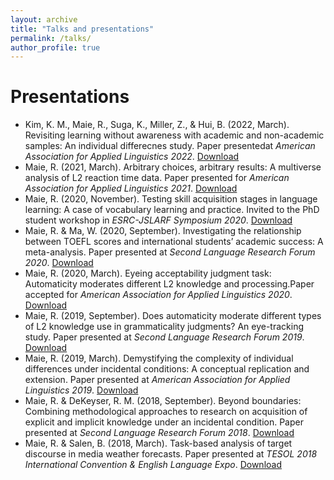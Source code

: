 ```yaml
---
layout: archive
title: "Talks and presentations"
permalink: /talks/
author_profile: true
---
```


Presentations
======
* Kim, K. M., Maie, R., Suga, K., Miller, Z., & Hui, B. (2022, March). Revisiting learning without awareness with academic and non-academic samples: An individual differecnes study. Paper presentedat <i>American Association for Applied Linguistics 2022</i>. [Download](https://github.com/maieryo/research/blob/presentations/KimEtAlAAAL2022.pdf)
* Maie, R. (2021, March). Arbitrary choices, arbitrary results: A multiverse analysis of L2 reaction time data. Paper presented for <i>American Association for Applied Linguistics 2021</i>. [Download](https://github.com/maieryo/research/blob/presentations/MaieAAAL2021v2.pdf)
* Maie, R. (2020, November). Testing skill acquisition stages in language learning: A case of vocabulary learning and practice. Invited to the PhD student workshop in <i>ESRC-JSLARF Symposium 2020</i>. [Download](https://github.com/maieryo/research/blob/presentations/MaieJSLARF2020.pdf)
* Maie, R. & Ma, W. (2020, September). Investigating the relationship between TOEFL scores and international students’ academic success: A meta-analysis. Paper presented at <i>Second Language Research Forum 2020</i>. [Download](https://github.com/maieryo/research/blob/presentations/MaieMaSLRF2020.pdf)
* Maie, R. (2020, March). Eyeing acceptability judgment task: Automaticity moderates different L2 knowledge and processing.Paper accepted for <i>American Association for Applied Linguistics 2020</i>. [Download](https://github.com/maieryo/research/blob/presentations/MaieAAAL2020.pdf)
* Maie, R. (2019, September). Does automaticity moderate different types of L2 knowledge use in grammaticality judgments? An eye-tracking study. Paper presented at <i>Second Language Research Forum 2019</i>. [Download](https://github.com/maieryo/research/blob/presentations/MaieSLRF2019.pdf)
* Maie, R. (2019, March). Demystifying the complexity of individual differences under incidental conditions: A conceptual replication and extension. Paper presented at <i>American Association for Applied Linguistics 2019</i>. [Download](https://github.com/maieryo/research/blob/presentations/MaieAAAL2019.pdf)
* Maie, R. & DeKeyser, R. M. (2018, September). Beyond boundaries: Combining methodological approaches to research on acquisition of explicit and implicit knowledge under an incidental condition. Paper presented at <i>Second Language Research Forum 2018</i>. [Download](https://github.com/maieryo/research/blob/presentations/MaieDeKeyserSLRF2018.pdf)
* Maie, R. & Salen, B. (2018, March). Task-based analysis of target discourse in media weather forecasts. Paper presented at <i>TESOL 2018 International Convention & English Language Expo</i>. [Download](https://github.com/maieryo/research/blob/presentations/MaieSalenTESOL2018.pdf)
